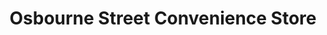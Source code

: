 ---
title: "Osbourne Street Convenience Store"
url: /colchester/osbourne-street-convenience-store/
shop: Lebensmittel
---
